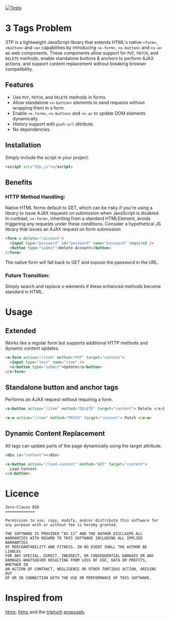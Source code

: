 [![Tests](https://github.com/oklar/3tp/actions/workflows/test.yml/badge.svg)](https://github.com/oklar/3tp/actions/workflows/test.yml)

# 3 Tags Problem

3TP is a lightweight JavaScript library that extends HTML's native `<form>`, `<button>` and `<a>` capabilities by introducing `<x-form>`, `<x-button>` and `<x-a>` as web components. These components allow support for `PUT`, `PATCH`, and `DELETE` methods, enable standalone buttons & anchors to perform AJAX actions, and support content replacement without breaking browser compatibility.

## Features

- Use `PUT`, `PATCH`, and `DELETE` methods in forms.
- Allow standalone `<x-button>` elements to send requests without wrapping them in a form.
- Enable `<x-form>`, `<x-button>` and `<x-a>` to update DOM elements dynamically.
- History support with `push-url` attribute.
- No dependencies.

## Installation

Simply include the script in your project:

```html
<script src="3tp.js"></script>
```

## Benefits

### HTTP Method Handling:

Native HTML forms default to GET, which can be risky if you're using a library to issue AJAX requests on submission when JavaScript is disabled. In contrast, `<x-form>`, inheriting from a standard HTMLElement, avoids triggering any requests under these conditions. Consider a hypothetical JS library that issues an AJAX request on form submission:

```html
<form x-delete="/account">
  <input type="password" id="password" name="password" required />
  <button type="submit">Delete Account</button>
</form>
```

The native form will fall back to GET and expose the password in the URL.

### Future Transition:

Simply search and replace x-elements if these enhanced methods become standard in HTML.

# Usage

## Extended <x-form>

Works like a regular form but supports additional HTTP methods and dynamic content updates.

```html
<x-form action="/item" method="PUT" target="content">
  <input type="text" name="item" />
  <x-button type="submit">Update</x-button>
</x-form>
```

## Standalone button and anchor tags

Performs an AJAX request without requiring a form.

```html
<x-button action="/item" method="DELETE" target="content"> Delete </x-button>
```

```html
<x-a action="/item" method="PATCH" target="content"> Patch </x-a>
```

## Dynamic Content Replacement

All tags can update parts of the page dynamically using the target attribute.

```html
<div id="content"></div>

<x-button action="/load-content" method="GET" target="content">
  Load Content
</x-button>
```

# Licence

```
Zero-Clause BSD
=============

Permission to use, copy, modify, and/or distribute this software for
any purpose with or without fee is hereby granted.

THE SOFTWARE IS PROVIDED “AS IS” AND THE AUTHOR DISCLAIMS ALL
WARRANTIES WITH REGARD TO THIS SOFTWARE INCLUDING ALL IMPLIED WARRANTIES
OF MERCHANTABILITY AND FITNESS. IN NO EVENT SHALL THE AUTHOR BE LIABLEs
FOR ANY SPECIAL, DIRECT, INDIRECT, OR CONSEQUENTIAL DAMAGES OR ANY
DAMAGES WHATSOEVER RESULTING FROM LOSS OF USE, DATA OR PROFITS, WHETHER IN
AN ACTION OF CONTRACT, NEGLIGENCE OR OTHER TORTIOUS ACTION, ARISING OUT
OF OR IN CONNECTION WITH THE USE OR PERFORMANCE OF THIS SOFTWARE.
```

# Inspired from

[htmx](https://github.com/bigskysoftware/htmx), [htmz](https://github.com/Kalabasa/htmz) and the [triptych](https://github.com/alexpetros/triptych) [proposals](https://alexanderpetros.com/triptych/).

